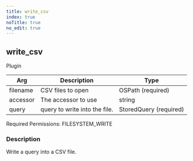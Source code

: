 ```yaml
---
title: write_csv
index: true
noTitle: true
no_edit: true
---
```




<div class="vql_item"></div>


## write_csv
<span class='vql_type label label-warning pull-right page-header'>Plugin</span>



<div class="vqlargs"></div>

Arg | Description | Type
----|-------------|-----
filename|CSV files to open|OSPath (required)
accessor|The accessor to use|string
query|query to write into the file.|StoredQuery (required)

Required Permissions: 
<span class="linkcolour label label-success">FILESYSTEM_WRITE</span>

### Description

Write a query into a CSV file.

